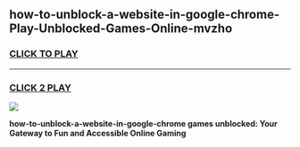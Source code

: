 
## how-to-unblock-a-website-in-google-chrome-Play-Unblocked-Games-Online-mvzho
<h3>
<a href="https://premium76.site?title=how-to-unblock-a-website-in-google-chrome&ref=25A">CLICK TO PLAY</a></h3>
<hr>

<h3>
<a href="https://premium76.site?title=how-to-unblock-a-website-in-google-chrome&ref=25A">CLICK 2 PLAY</a>
  
</h3>

<a href="https://premium76.site?title=how-to-unblock-a-website-in-google-chrome&ref=25A"><img src="https://clearcache.store/games.png"></a>


**how-to-unblock-a-website-in-google-chrome games unblocked: Your Gateway to Fun and Accessible Online Gaming**
